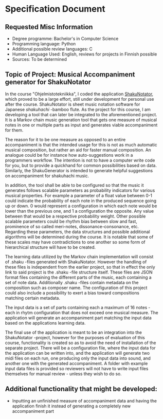 # Specification Document

## Requested Misc Information

- Degree programme: Bachelor's in Computer Science
- Programming language: Python
- Additional possible review languages: C
- Human Language Used: English, reviews for projects in Finnish possible
- Sources: To be determined

## Topic of Project: Musical Accompaniment generator for ShakuNotator

In the course "Ohjelmistotekniikka", I coded the application [ShakuNotator](https://github.com/ElectricShakuhachi/ot-harjoitustyo),
which proved to be a large effort, still under development for personal use after the course. ShakuNotator is sheet music notation software for Japanese *shakuhachi* -bamboo flute.
As the project for this course, I am developing a tool that can later be integrated to the aforementioned project. It is a Markov chain music generation tool that gets one measure of musical notes in one or multiple parts as input and generates viable accompaniment for them.

The reason for it to be one measure as opposed to an entire accompaniment is that the intended usage for this is not as much automatic musical composition, but rather an aid for faster manual composition. An analogue could be for instance how auto-suggestions work in a programmers workflow. The intention is not to have a computer write code for you, but to provide a quickhand for common possibilities based on data. Similarly, the ShakuGenerator is intended to generate helpful suggestions on accompaniment for shakuhachi music. 

In addition, the tool shall be able to be configured so that the music it generates follows scalable parameters as probability indicators for various musical properties. For example a parameter of a float value between 0-1 could indicate the probability of each note in the produced sequence going up or down. 0 would represent a configuration in which each note would be lower than the previous one, and 1 a configuration the opposite. Any value between that would be a respective probability weight. Other possible scalable parameters could be rhythm bias between slow and fast, prominence of so called meri-notes, dissonance-consonance, etc. Regarding these parameters, the data structures and possible additional algorithms will be determined during the course. It is notable that some of these scales may have contradictions to one another so some form of hierarchical structure will have to be created.

The learning data utilized by the Markov chain implementation will consist of .shaku -files generated with ShakuNotator. However the handling of these files is independent from the earlier project, so that in effect the only link to said project is the .shaku -file structure itself. These files are JSON format files containing the different parts of the music, each containing a set of note data. Additionally .shaku -files contain metadata on the composition such as composer name. The configuration of this project could also include a possibility to exert a bias toward compositions matching certain metadata.

The input data is a set of parts containing each a maximum of 16 notes - each in rhytm configuration that does not exceed one musical measure. The application will generate an accompaniment part matching the input data based on the applications learning data. 

The final use of the application is meant to be an integration into the ShakuNotator -project, however for the purposes of evaluation of this course, functionality is created so as to avoid the need of installation of the separate project. There will be a configuration file, where the input data for the application can be written into, and the application will generate two midi files on each run, one producing only the input data into sound, and another one with the generated accompaniment. A folder with example input data files is provided so reviewers will not have to write input files themselves for manual review - unless they wish to do so.

## Additional functionality that might be developed:

- Inputting an unfinished measure of accompaniment data and having the application finish it instead of generating a completely new accompaniment part
